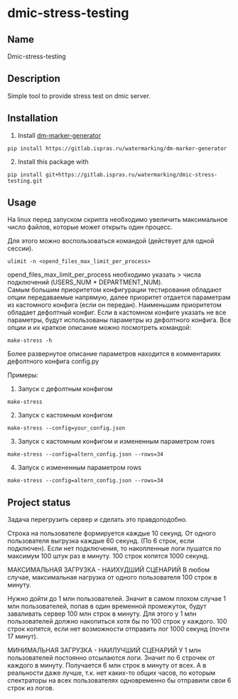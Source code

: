 # dmic-stress-testing

## Name
Dmic-stress-testing

## Description
Simple tool to provide stress test on dmic server.

## Installation
1) Install [dm-marker-generator](https://gitlab.ispras.ru/watermarking/dm-marker-generator)
```
pip install https://gitlab.ispras.ru/watermarking/dm-marker-generator
```
2) Install this package with 
```
pip install git+https://gitlab.ispras.ru/watermarking/dmic-stress-testing.git
```
## Usage
На linux перед запуском скрипта необходимо увеличить максимальное число файлов, которые может открыть один процесс. 
 
Для этого можно воспользоваться командой (действует для одной сессии).
```
ulimit -n <opend_files_max_limit_per_process>
```
opend_files_max_limit_per_process необходимо указать > числа подключений (USERS_NUM * DEPARTMENT_NUM).  
Самым большим приоритетом конфигурации тестирования обладают опции передаваемые напрямую, далее приоритет отдается параметрам из кастомного конфига (если он передан). Наименьшим приоритетом обладает дефолтный конфиг. 
Если в кастомном конфиге указать не все параметры, будут использованы параметры из дефолтного конфига.
Все опции и их краткое описание можно посмотреть командой:
```
make-stress -h
```
Более развернутое описание параметров находится в комментариях дефолтного конфига config.py

Примеры:

1) Запуск с дефолтным конфигом
```
make-stress
```
2) Запуск с кастомным конфигом
```
make-stress --config=your_config.json
```
3) Запуск с кастомным конфигом и измененным параметром rows
```
make-stress --config=altern_config.json --rows=34
```
4) Запуск с измененным параметром rows
```
make-stress --config=altern_config.json --rows=34
```

## Project status
Задача перегрузить сервер и сделать это правдоподобно.

Строка на пользователе формируется каждые 10 секунд.
От одного пользователя выгрузка каждые 60 секунд. (По 6 строк, если подключен).
Если нет подключения, то накопленные логи пушатся по максимум 100 штук раз в минуту.
100 строк копятся 1000 секунд. 


МАКСИМАЛЬНАЯ ЗАГРУЗКА - НАИХУДШИЙ СЦЕНАРИЙ
В любом случае, максимальная нагрузка от одного пользователя 100 строк в минуту.

Нужно дойти до 1 млн пользователей.
Значит в самом плохом случае 1 млн пользователей, попав в один временной промежуток, 
будут заваливать сервер 100 млн строк в минуту. 
Для этого у 1 млн пользователей должно накопиться хотя бы по 100 строк у каждого.
100 строк копятся, если нет возможности отправить лог 1000 секунд (почти 17 минут).


МИНИМАЛЬНАЯ ЗАГРУЗКА - НАИЛУЧШИЙ СЦЕНАРИЙ
У 1 млн пользователей постоянно отсылаются логи. Значит по 6 строчек от каждого в минуту.
Получается 6 млн строк в минуту от всех.
А в реальности даже лучше, т.к. нет каких-то общих часов,
по которым спектраторы на всех пользователях одновременно бы отправили свои 6 строк из логов.
